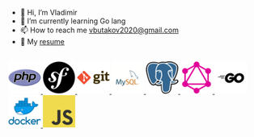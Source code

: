 - 👋 Hi, I’m Vladimir
- 🌱 I’m currently learning Go lang
- 📫 How to reach me vbutakov2020@gmail.com
- 📄 My <a href="https://career.habr.com/vbutakov12" rel="nofollow">resume</a>

</br>
<a href="/topics/php" class="no-underline flex-grow-0">
          <img src="https://raw.githubusercontent.com/github/explore/ccc16358ac4530c6a69b1b80c7223cd2744dea83/topics/php/php.png" class="rounded mr-3" width="64" height="64" alt="php">
      </a>
<a href="/topics/symfony" class="no-underline flex-grow-0">
          <img src="https://raw.githubusercontent.com/github/explore/d0c5a5e31e1776ad62379ef5f6b703bcf107d3a3/topics/symfony/symfony.png" class="rounded mr-3" width="64" height="64" alt="symfony">
      </a>
<a href="/topics/git" class="no-underline flex-grow-0">
          <img src="https://raw.githubusercontent.com/github/explore/80688e429a7d4ef2fca1e82350fe8e3517d3494d/topics/git/git.png" class="rounded mr-3" width="64" height="64" alt="git">
</a>
<a href="/topics/mysql" class="no-underline flex-grow-0">
          <img src="https://raw.githubusercontent.com/github/explore/80688e429a7d4ef2fca1e82350fe8e3517d3494d/topics/mysql/mysql.png" class="rounded mr-3" width="64" height="64" alt="mysql">
      </a>
<a href="/topics/postgresql" class="no-underline flex-grow-0">
          <img src="https://raw.githubusercontent.com/github/explore/80688e429a7d4ef2fca1e82350fe8e3517d3494d/topics/postgresql/postgresql.png" class="rounded mr-3" width="64" height="64" alt="postgresql">
      </a>
<a href="/topics/graphql" class="no-underline flex-grow-0">
          <img src="https://raw.githubusercontent.com/github/explore/e65ef46ef3e7bc457c93622f6a89fe8d3fd131d5/topics/graphql/graphql.png" class="rounded mr-3" width="64" height="64" alt="graphql">
      </a>
<a href="/topics/go" class="no-underline flex-grow-0">
          <img src="https://raw.githubusercontent.com/github/explore/80688e429a7d4ef2fca1e82350fe8e3517d3494d/topics/go/go.png" class="rounded mr-3" width="64" height="64" alt="go">
</a>
<a href="/topics/docker" class="no-underline flex-grow-0">
          <img src="https://raw.githubusercontent.com/github/explore/80688e429a7d4ef2fca1e82350fe8e3517d3494d/topics/docker/docker.png" class="rounded mr-3" width="64" height="64" alt="docker">
</a>
<a href="/topics/javascript" class="no-underline flex-grow-0">
          <img src="https://raw.githubusercontent.com/github/explore/80688e429a7d4ef2fca1e82350fe8e3517d3494d/topics/javascript/javascript.png" class="rounded mr-3" width="64" height="64" alt="javascript">
      </a>


